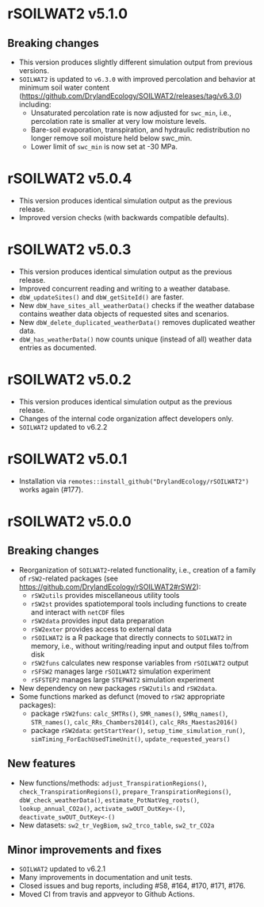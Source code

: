 # rSOILWAT2 v5.1.0
## Breaking changes
* This version produces slightly different simulation output from previous
  versions.
* `SOILWAT2` is updated to `v6.3.0` with
   improved percolation and behavior at minimum soil water content
   (https://github.com/DrylandEcology/SOILWAT2/releases/tag/v6.3.0) including:
    * Unsaturated percolation rate is now adjusted for `swc_min`,
      i.e., percolation rate is smaller at very low moisture levels.
    * Bare-soil evaporation, transpiration, and hydraulic redistribution
      no longer remove soil moisture held below swc_min.
    * Lower limit of `swc_min` is now set at -30 MPa.


# rSOILWAT2 v5.0.4
* This version produces identical simulation output as the previous release.
* Improved version checks (with backwards compatible defaults).


# rSOILWAT2 v5.0.3
* This version produces identical simulation output as the previous release.
* Improved concurrent reading and writing to a weather database.
* `dbW_updateSites()` and `dbW_getSiteId()` are faster.
* New `dbW_have_sites_all_weatherData()` checks if the weather database
  contains weather data objects of requested sites and scenarios.
* New `dbW_delete_duplicated_weatherData()` removes duplicated weather data.
* `dbW_has_weatherData()` now counts unique (instead of all)
  weather data entries as documented.


# rSOILWAT2 v5.0.2
* This version produces identical simulation output as the previous release.
* Changes of the internal code organization affect developers only.
* `SOILWAT2` updated to v6.2.2


# rSOILWAT2 v5.0.1
* Installation via `remotes::install_github("DrylandEcology/rSOILWAT2")`
  works again (#177).


# rSOILWAT2 v5.0.0

## Breaking changes
* Reorganization of `SOILWAT2`-related functionality,
  i.e., creation of a family of `rSW2`-related packages
  (see https://github.com/DrylandEcology/rSOILWAT2#rSW2):
    * `rSW2utils` provides miscellaneous utility tools
    * `rSW2st` provides spatiotemporal tools
      including functions to create and interact with `netCDF` files
    * `rSW2data` provides input data preparation
    * `rSW2exter` provides access to external data
    * `rSOILWAT2` is a R package that directly connects to `SOILWAT2`
      in memory,
      i.e., without writing/reading input and output files to/from disk
    * `rSW2funs` calculates new response variables from `rSOILWAT2` output
    * `rSFSW2` manages large `rSOILWAT2` simulation experiment
    * `rSFSTEP2` manages large `STEPWAT2` simulation experiment
* New dependency on new packages `rSW2utils` and `rSW2data`.
* Some functions marked as defunct (moved to `rSW2` appropriate packages):
    * package `rSW2funs`: `calc_SMTRs()`, `SMR_names()`, `SMRq_names()`,
      `STR_names()`, `calc_RRs_Chambers2014()`, `calc_RRs_Maestas2016()`
    * package `rSW2data`: `getStartYear()`, `setup_time_simulation_run()`,
      `simTiming_ForEachUsedTimeUnit()`, `update_requested_years()`

## New features
* New functions/methods:
  `adjust_TranspirationRegions()`, `check_TranspirationRegions()`,
  `prepare_TranspirationRegions()`, `dbW_check_weatherData()`,
  `estimate_PotNatVeg_roots()`, `lookup_annual_CO2a()`,
  `activate_swOUT_OutKey<-()`, `deactivate_swOUT_OutKey<-()`
* New datasets:
  `sw2_tr_VegBiom`, `sw2_trco_table`, `sw2_tr_CO2a`

## Minor improvements and fixes
* `SOILWAT2` updated to v6.2.1
* Many improvements in documentation and unit tests.
* Closed issues and bug reports, including #58, #164, #170, #171, #176.
* Moved CI from travis and appveyor to Github Actions.
